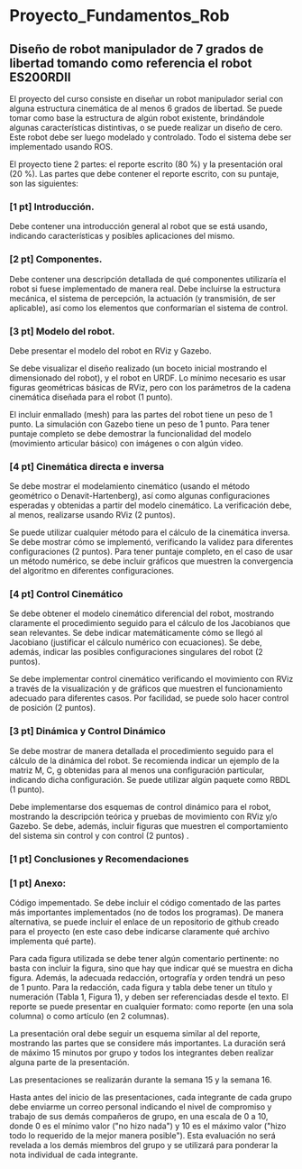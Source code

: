 # Proyecto_Fundamentos_Rob

## Diseño de robot manipulador de 7 grados de libertad tomando como referencia el robot ES200RDII

El proyecto del curso consiste en diseñar un robot manipulador serial con alguna estructura cinemática de al menos 6 grados de libertad. Se puede tomar como base la estructura de algún robot existente, brindándole algunas características distintivas, o se puede realizar un diseño de cero. Este robot debe ser luego modelado y controlado. Todo el sistema debe ser implementado usando ROS.

El proyecto tiene 2 partes: el reporte escrito (80 %) y la presentación oral (20 %). Las partes que debe contener el reporte escrito, con su puntaje, son las siguientes:

### [1 pt] Introducción. 

Debe contener una introducción general al robot que se está usando, indicando características y posibles aplicaciones del mismo.

### [2 pt] Componentes. 

Debe contener una descripción detallada de qué componentes utilizaría el robot si fuese implementado de manera real. Debe incluirse la estructura mecánica, el sistema de percepción, la actuación (y transmisión, de ser aplicable), así como los elementos que conformarían el sistema de control.

### [3 pt] Modelo del robot. 

Debe presentar el modelo del robot en RViz y Gazebo.

Se debe visualizar el diseño realizado (un boceto inicial mostrando el dimensionado del robot), y el robot en URDF. Lo mínimo necesario es usar figuras geométricas básicas de RViz, pero con los parámetros de la cadena cinemática diseñada para el robot (1 punto).

El incluir enmallado (mesh) para las partes del robot tiene un peso de 1 punto.
La simulación con Gazebo tiene un peso de 1 punto. Para tener puntaje completo se debe demostrar la funcionalidad del modelo (movimiento articular básico) con imágenes o con algún video.

### [4 pt] Cinemática directa e inversa

Se debe mostrar el modelamiento cinemático (usando el método geométrico o Denavit-Hartenberg), así como algunas configuraciones esperadas y obtenidas a partir del modelo cinemático. La verificación debe, al menos, realizarse usando RViz (2 puntos).

Se puede utilizar cualquier método para el cálculo de la cinemática inversa. Se debe mostrar cómo se implementó, verificando la validez para diferentes configuraciones (2 puntos). Para tener puntaje completo, en el caso de usar un método numérico, se debe incluir gráficos que muestren la convergencia del algoritmo en diferentes configuraciones.

### [4 pt] Control Cinemático

Se debe obtener el modelo cinemático diferencial del robot, mostrando claramente el procedimiento seguido para el cálculo de los Jacobianos que sean relevantes. Se debe indicar matemáticamente cómo se llegó al Jacobiano (justificar el cálculo numérico con ecuaciones). Se debe, además, indicar las posibles configuraciones singulares del robot (2 puntos).

Se debe implementar control cinemático verificando el movimiento con RViz a través de la visualización y de gráficos que muestren el funcionamiento adecuado para diferentes casos. Por facilidad, se puede solo hacer control de posición (2 puntos).

### [3 pt] Dinámica y Control Dinámico

Se debe mostrar de manera detallada el procedimiento seguido para el cálculo de la dinámica del robot. Se recomienda indicar un ejemplo de la matriz M, C, g obtenidas para al menos una configuración particular, indicando dicha configuración. Se puede utilizar algún paquete como RBDL (1 punto).

Debe implementarse dos esquemas de control dinámico para el robot, mostrando la descripción teórica y pruebas de movimiento con RViz y/o Gazebo. Se debe, además, incluir figuras que muestren el comportamiento del sistema sin control y con control (2 puntos) .

### [1 pt] Conclusiones y Recomendaciones

### [1 pt] Anexo: 

Código impementado. Se debe incluir el código comentado de las partes más importantes implementados (no de todos los programas). De manera alternativa, se puede incluir el enlace de un repositorio de github creado para el proyecto (en este caso debe indicarse claramente qué archivo implementa qué parte).

Para cada figura utilizada se debe tener algún comentario pertinente: no basta con incluir la figura, sino que hay que indicar qué se muestra en dicha figura. Además, la adecuada redacción, ortografía y orden tendrá un peso de 1 punto. Para la redacción, cada figura y tabla debe tener un título y numeración (Tabla 1, Figura 1), y deben ser referenciadas desde el texto. El reporte se puede presentar en cualquier formato: como reporte (en una sola columna) o como artículo (en 2 columnas).

La presentación oral debe seguir un esquema similar al del reporte, mostrando las partes que se considere más importantes. La duración será de máximo 15 minutos por grupo y todos los integrantes deben realizar alguna parte de la presentación.

Las presentaciones se realizarán durante la semana 15 y la semana 16.

Hasta antes del inicio de las presentaciones, cada integrante de cada grupo debe enviarme un correo personal indicando el nivel de compromiso y trabajo de sus demás compañeros de grupo, en una escala de 0 a 10, donde 0 es el mínimo valor ("no hizo nada") y 10 es el máximo valor ("hizo todo lo requerido de la mejor manera posible"). Esta evaluación no será revelada a los demás miembros del grupo y se utilizará para ponderar la nota individual de cada integrante. 
